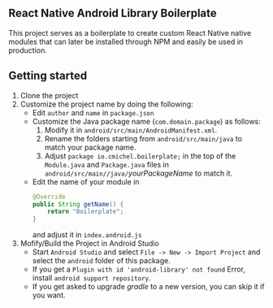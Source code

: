 ## React Native Android Library Boilerplate
This project serves as a boilerplate to create custom React Native native modules that can later be installed through NPM and easily be used in production.

## Getting started
1. Clone the project
2. Customize the project name by doing the following:
    * Edit `author` and `name` in `package.json`
    * Customize the Java package name (`com.domain.package`) as follows:
        1. Modify it in `android/src/main/AndroidManifest.xml`.
        2. Rename the folders starting from `android/src/main/java` to match your package name.
        3. Adjust `package io.cmichel.boilerplate;` in the top of the `Module.java` and `Package.java` files in `android/src/main//java/`_yourPackageName_ to match it.
    * Edit the name of your module in 
        ```java
        @Override
        public String getName() {
            return "Boilerplate";
        }
        ```
        and adjust it in `index.android.js`
3. Mofify/Build the Project in Android Studio
    * Start `Android Studio` and select `File -> New -> Import Project` and select the `android` folder of this package.
    * If you get a `Plugin with id 'android-library' not found` Error, install `android support repository`.
    * If you get asked to upgrade _gradle_ to a new version, you can skip it if you want.
